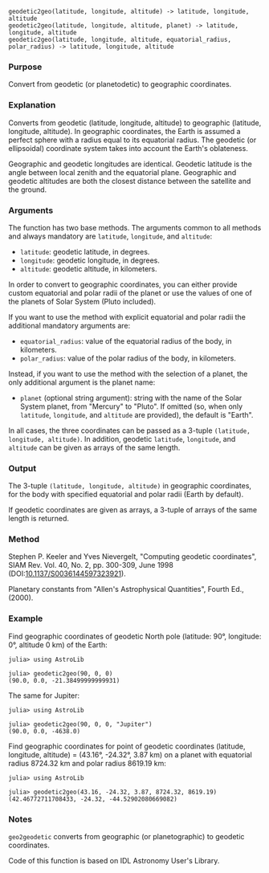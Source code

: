```
geodetic2geo(latitude, longitude, altitude) -> latitude, longitude, altitude
geodetic2geo(latitude, longitude, altitude, planet) -> latitude, longitude, altitude
geodetic2geo(latitude, longitude, altitude, equatorial_radius, polar_radius) -> latitude, longitude, altitude
```

### Purpose

Convert from geodetic (or planetodetic) to geographic coordinates.

### Explanation

Converts from geodetic (latitude, longitude, altitude) to geographic (latitude, longitude, altitude).  In geographic coordinates, the Earth is assumed a perfect sphere with a radius equal to its equatorial radius.  The geodetic (or ellipsoidal) coordinate system takes into account the Earth's oblateness.

Geographic and geodetic longitudes are identical.  Geodetic latitude is the angle between local zenith and the equatorial plane.  Geographic and geodetic altitudes are both the closest distance between the satellite and the ground.

### Arguments

The function has two base methods.  The arguments common to all methods and always mandatory are `latitude`, `longitude`, and `altitude`:

  * `latitude`: geodetic latitude, in degrees.
  * `longitude`: geodetic longitude, in degrees.
  * `altitude`: geodetic altitude, in kilometers.

In order to convert to geographic coordinates, you can either provide custom equatorial and polar radii of the planet or use the values of one of the planets of Solar System (Pluto included).

If you want to use the method with explicit equatorial and polar radii the additional mandatory arguments are:

  * `equatorial_radius`: value of the equatorial radius of the body, in kilometers.
  * `polar_radius`: value of the polar radius of the body, in kilometers.

Instead, if you want to use the method with the selection of a planet, the only additional argument is the planet name:

  * `planet` (optional string argument): string with the name of the Solar System planet, from "Mercury" to "Pluto".  If omitted (so, when only `latitude`, `longitude`, and `altitude` are provided), the default is "Earth".

In all cases, the three coordinates can be passed as a 3-tuple `(latitude, longitude, altitude)`.  In addition, geodetic `latitude`, `longitude`, and `altitude` can be given as arrays of the same length.

### Output

The 3-tuple `(latitude, longitude, altitude)` in geographic coordinates, for the body with specified equatorial and polar radii (Earth by default).

If geodetic coordinates are given as arrays, a 3-tuple of arrays of the same length is returned.

### Method

Stephen P.  Keeler and Yves Nievergelt, "Computing geodetic coordinates", SIAM Rev. Vol. 40, No. 2, pp. 300-309, June 1998 (DOI:[10.1137/S0036144597323921](http://dx.doi.org/10.1137/S0036144597323921)).

Planetary constants from "Allen's Astrophysical Quantities", Fourth Ed., (2000).

### Example

Find geographic coordinates of geodetic North pole (latitude: 90°, longitude: 0°, altitude 0 km) of the Earth:

```jldoctest
julia> using AstroLib

julia> geodetic2geo(90, 0, 0)
(90.0, 0.0, -21.38499999999931)
```

The same for Jupiter:

```jldoctest
julia> using AstroLib

julia> geodetic2geo(90, 0, 0, "Jupiter")
(90.0, 0.0, -4638.0)
```

Find geographic coordinates for point of geodetic coordinates (latitude, longitude, altitude) = (43.16°, -24.32°, 3.87 km) on a planet with equatorial radius 8724.32 km and polar radius 8619.19 km:

```jldoctest
julia> using AstroLib

julia> geodetic2geo(43.16, -24.32, 3.87, 8724.32, 8619.19)
(42.46772711708433, -24.32, -44.52902080669082)
```

### Notes

`geo2geodetic` converts from geographic (or planetographic) to geodetic coordinates.

Code of this function is based on IDL Astronomy User's Library.
